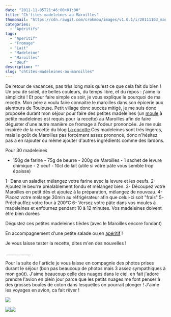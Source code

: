 ```yaml
---
date: "2011-11-05T21:46:00+01:00"
title: "Ch'tites madeleines au Maroilles"
thumbnail: "https://cdn.rawgit.com/crokmou/images/v1.0.1/i/20111103_madeleine_maroille_1.jpg"
categories:
  - "Apéritifs"
tags:
  - "Aperitif"
  - "Fromage"
  - "Lait"
  - "Madeleine"
  - "Maroilles"
  - "Oeuf"
description: ""
slug: "chtites-madeleines-au-maroilles"
---
```


De retour de vacances, pas très long mais qu'est ce que cela fait du bien ! Un peu de soleil, de belles couleurs, du temps libre, et du repos : j'aime la simplicité ! Et pour faire simple ce soir, je vous explique le pourquoi de ma recette. Mon père a voulu faire connaitre le maroilles dans son épicerie aux alentours de Toulouse. Petit village donc succès mitigé, je me suis donc proposée durant mon séjour pour faire des petites madeleines (un [moule](http://www.rueducommerce.fr/m/pl/malid:5325292) à petite madeleines est requis pour la recette) au Maroilles afin de faire déguster d'une autre manière ce fromage à l'odeur prononcée. Je me suis inspirée de la recette du blog [La cocotte](http://lacocotte.nordblogs.com/archive/2011/03/02/ch-tites-madeleines.html).Ces madeleines sont très légères, mais le goût de Maroilles pas forcément assez prononcé, donc n'hésitez pas a en rajouter ou même ajouter d'autres ingrédients comme des lardons.

Pour 30 madeleines

- 150g de farine - 75g de beurre - 200g de Maroilles - 1 sachet de levure chimique - 2 oeuf - 10cl de lait (utile si votre pâte vous semble trop épaisse)

1- Dans un saladier mélangez votre farine avec la levure et les oeufs. 2- Ajoutez le beurre préalablement fondu et mélangez bien. 3- Découpez votre Maroilles en petit dès et ajoutez à la préparation, mélangez de nouveau. 4- Placez votre mélange 30min au réfrigérateur afin que celui-ci soit "frais" 5- Préchauffez votre four à 200°C 6- Versez votre pâte dans vos moules à madeleines et enfournez pendant 10 à 12 minutes. Vos madeleines doivent être bien dorées

Dégustez ces petites madeleines tièdes (avec le Maroilles encore fondant)

En accompagnement d'une petite salade ou en [apéritif](http://www.rueducommerce.fr/m/pl/malid:4969865) !

Je vous laisse tester la recette, dites m'en des nouvelles !

 ____________

Pour la suite de l'article je vous laisse en compagnie des photos prises durant le séjour (bon pas beaucoup de photos mais 3 assez sympathiques à mon goût). J'aime beaucoup celle des nuages dans le ciel, en fait j'adore prendre l'avion en plein jour parce que les petits nuages me font penser à des grosses boules de coton dans lesquelles on pourrait plonger ! J'aime les voyages en avion, ca fait rêver !

[![](http://1.bp.blogspot.com/-gqHQFPUXMKc/TrWe7xvDuSI/AAAAAAAABDQ/A8tpm2nE4Dc/s640/IMG_5017.jpg)](http://1.bp.blogspot.com/-gqHQFPUXMKc/TrWe7xvDuSI/AAAAAAAABDQ/A8tpm2nE4Dc/s1600/IMG_5017.jpg)

[![](http://3.bp.blogspot.com/-aPEz_Sa3frw/TrWe4mOSdjI/AAAAAAAABDI/g-Z7PCfiYUY/s400/IMG_4861.jpg)](http://3.bp.blogspot.com/-aPEz_Sa3frw/TrWe4mOSdjI/AAAAAAAABDI/g-Z7PCfiYUY/s1600/IMG_4861.jpg)[![](http://4.bp.blogspot.com/-il2YIIBi2_Q/TrWewc3vSEI/AAAAAAAABDA/UUDowouyYew/s400/IMG_4844.jpg)](http://4.bp.blogspot.com/-il2YIIBi2_Q/TrWewc3vSEI/AAAAAAAABDA/UUDowouyYew/s1600/IMG_4844.jpg)
